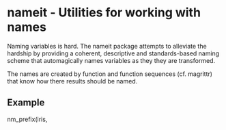 
# nameit - Utilities for working with names

Naming variables is hard. The nameit package attempts to alleviate the hardship
by providing a coherent, descriptive and standards-based naming scheme that 
automagically names variables as they they are transformed.

The names are created by function and function
sequences (cf. magrittr) that know how there results should be named.

## Example 

   nm_prefix(iris, 
    
